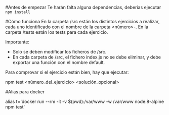 #Antes de empezar
Te harán falta alguna dependencias, deberías ejecutar `npm install`

#Cómo funciona
En la carpeta /src están los distintos ejercicios a realizar, cada uno identificado con el nombre de la carpeta <número>-<tema>. En la carpeta /tests están los tests para cada ejercicio.

Importante:
* Solo se deben modificar los ficheros de /src.
* En cada carpeta de /src, el fichero index.js no se debe eliminar, y debe exportar una función con el nombre default.

Para comprovar si el ejercicio están bien, hay que ejecutar:

npm test <número_del_ejercicio> <solución_opcional>

#Alias para docker

alias t='docker run --rm -it -v $(pwd):/var/www -w /var/www node:8-alpine npm test'
